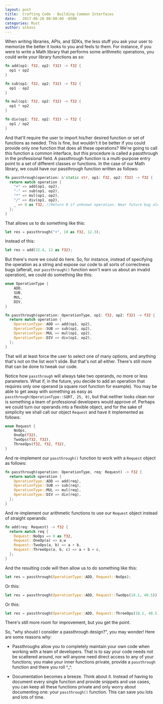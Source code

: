```yaml
---
layout: post
title:  Crafting Code - Building Common Interfaces
date:   2017-06-20 00:00:00 -0500
categories: Rust
author: alkass
---
```


When writing libraries, APIs, and SDKs, the less stuff you ask your user to memorize the better it looks to you and feels to them. For instance, if you were to write a Math library that performs some arithmetic operations, you could write your library functions as so:

```rust
fn add(op1: f32, op2: f32) -> f32 {
  op1 + op2
}

fn sub(op1: f32, op2: f32) -> f32 {
  op1 - op2
}

fn mul(op1: f32, op2: f32) -> f32 {
  op1 * op2
}

fn div(op1: f32, op2: f32) -> f32 {
  op1 / op2
}
```

And that'll require the user to import his/her desired function or set of functions as needed. This is fine, but wouldn't it be better if you could provide only one function that does all these operations? We're going to call this function a common interface, but this procedure is called a passthrough in the professional field. A passthrough function is a multi-purpose entry point to a set of different classes or functions. In the case of our Math library, we could have our passthrough function written as follows:

```rust
fn passthrough(operation: &'static str, op1: f32, op2: f32) -> f32 {
  return match operation {
    "+" => add(op1, op2),
    "-" => sub(op1, op2),
    "*" => mul(op1, op2),
    "/" => div(op1, op2),
    _ => 0 as f32, //Return 0 if unknown operation. Near future bug alert!!!
  };
}
```

That allows us to do something like this:

```rust
let res = passthrough("+", 10 as f32, 12.3);
```

Instead of this:

```rust
let res = add(32.4, 12 as f32);
```

But there's more we could do here. So, for instance, instead of specifying the operation as a string and expose our code to all sorts of correctness bugs (afterall, our `passthrough()` function won't warn us about an invalid operation), we could do something like this:

```rust
enum OperationType {
    ADD,
    SUB,
    MUL,
    DIV,
}

fn passthrough(operation: OperationType, op1: f32, op2: f32) -> f32 {
  return match operation {
    OperationType::ADD => add(op1, op2),
    OperationType::SUB => sub(op1, op2),
    OperationType::MUL => mul(op1, op2),
    OperationType::DIV => div(op1, op2),
  };
}
```

That will at least force the user to select one of many options, and anything that's not on the list won't slide. But that's not all either. There's still more that can be done to tweak our code.

Notice how `passthrough` will always take two operands, no more or less parameters. What if, in the future, you decide to add an operation that requires only one operand (a square root function for example). You may be able to get away with something as easy as ```passthrough(OperationType::SQRT, 25, 0)```, but that neither looks clean nor is something a team of professional developers would approve of. Perhaps we could turn our operands into a flexible object, and for the sake of simplicity we shall call our object `Request` and have it implemented as follows:

```rust
enum Request {
    NoOps,
    OneOp(f32),
    TwoOps(f32, f32),
    ThreeOps(f32, f32, f32),
}
```

And re-implement our `passthrough()` function to work with a `Request` object as follows:

```rust
fn passthrough(operation: OperationType, req: Request) -> f32 {
  return match operation {
    OperationType::ADD => add(req),
    OperationType::SUB => sub(req),
    OperationType::MUL => mul(req),
    OperationType::DIV => div(req),
  };
}
```

And re-implement our arithmetic functions to use our `Request` object instead of straight operands:

```rust
fn add(req: Request) -> f32 {
  return match req {
    Request::NoOps => 0 as f32,
    Request::OneOp(a) => a,w
    Request::TwoOps(a, b) => a + b,
    Request::ThreeOps(a, b, c) => a + b + c,
  };
}
```

And the resulting code will then allow us to do something like this:

```rust
let res = passthrough(OperationType::ADD, Request::NoOps);
```

Or this:

```rust
let res = passthrough(OperationType::ADD, Request::TwoOps(10.1, 40.5));
```

Or this:

```rust
let res = passthrough(OperationType::ADD, Request::ThreeOps(10.1, 40.5));
```

There's still more room for improvement, but you get the point.

So, "why should I consider a passthrough design?", you may wonder! Here are some reasons why:

* Passthroughs allow you to completely maintain your own code when working with a team of developers. That is to say your code needs not be scattered around, nor will anyone need direct access to any of your functions; you make your inner functions private, provide a `passthrough` function and there you roll ^_^.

* Documentation becomes a breeze. Think about it. Instead of having to document every single function and provide snippets and use cases, you can keep all these functions private and only worry about documenting one: your `passthrough()` function. This can save you lots and lots of time.
